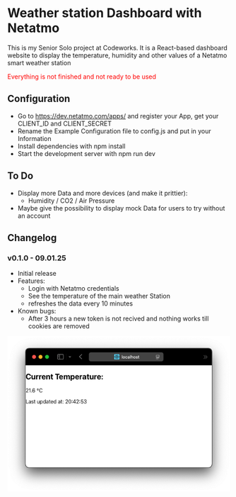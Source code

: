 # Weather station Dashboard with Netatmo

This is my Senior Solo project at Codeworks.
It is a React-based dashboard website to display the temperature, humidity and other values of a Netatmo smart weather station

<span style="color:red">Everything is not finished and not ready to be used</span>

## Configuration

* Go to https://dev.netatmo.com/apps/ and register your App, get your CLIENT_ID and CLIENT_SECRET
* Rename the Example Configuration file to config.js and put in your Information
* Install dependencies with npm install
* Start the development server with npm run dev

## To Do
* Display more Data and more devices (and make it prittier):
  * Humidity / CO2 / Air Pressure
* Maybe give the possibility to display mock Data for users to try without an account

## Changelog

### v0.1.0 - 09.01.25
* Initial release
* Features:
  * Login with Netatmo credentials
  * See the temperature of the main weather Station
  * refreshes the data every 10 minutes
* Known bugs:
  * After 3 hours a new token is not recived and nothing works till cookies are removed

![Picture of v0.1.0](/README_assets/v0.1.0.png)
